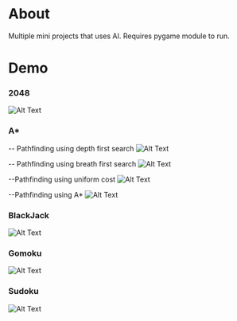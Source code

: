 # About

Multiple mini projects that uses AI. Requires pygame module to run.

# Demo

### 2048

![Alt Text](https://github.com/william-lui/Mini-Ai/gif/2048.gif)

### A*

-- Pathfinding using depth first search
![Alt Text](https://github.com/william-lui/Mini-Ai/gif/Dfs.gif)

-- Pathfinding using breath first search
![Alt Text](https://github.com/william-lui/Mini-Ai/gif/Bfs.gif)

--Pathfinding using uniform cost
![Alt Text](https://github.com/william-lui/Mini-Ai/gif/Ucs.gif)

--Pathfinding using A*
![Alt Text](https://github.com/william-lui/Mini-Ai/gif/AStar.gif)

### BlackJack

![Alt Text](https://github.com/william-lui/Mini-Ai/gif/Blackjack.gif)

### Gomoku

![Alt Text](https://github.com/william-lui/Mini-Ai/gif/Gomoku.gif)

### Sudoku

![Alt Text](https://github.com/william-lui/Mini-Ai/gif/Sudoku.gif)